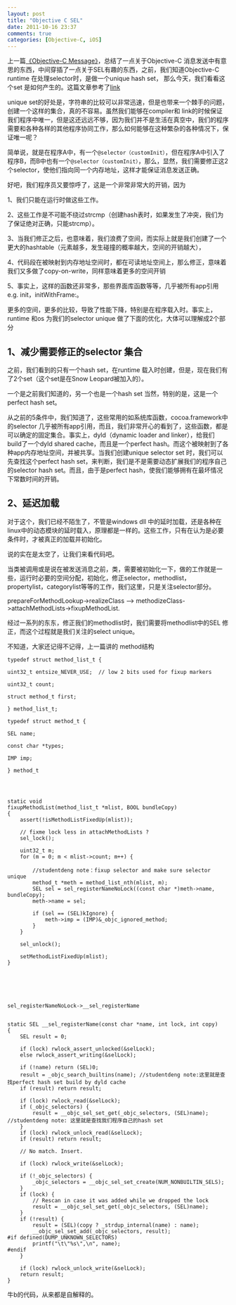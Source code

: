 ```yaml
---
layout: post
title: "Objective C SEL"
date: 2011-10-16 23:37
comments: true
categories: [Objective-C, iOS]
---
```


上一篇[《Objective-C Message》](http://studentdeng.github.io/blog/2011/10/06/objcmessage/)，总结了一点关于Objective-C 消息发送中有意思的东西，中间穿插了一点关于SEL有趣的东西，之前，我们知道Objective-C runtime 在处理selector时，是做一个unique hash set， 那么今天，我们看看这个set 是如何产生的。这篇文章参考了[link](http://www.sealiesoftware.com/blog/archive/2009/09/01/objc_explain_Selector_uniquing_in_the_dyld_shared_cache.html)

unique set的好处是，字符串的比较可以非常迅速，但是也带来一个棘手的问题，创建一个这样的集合，真的不容易。虽然我们能够在compiler和 link的时候保证我们程序中唯一，但是这还远远不够，因为我们并不是生活在真空中，我们的程序需要和各种各样的其他程序协同工作，那么如何能够在这种繁杂的各种情况下，保证唯一呢？

简单说，就是在程序A中，有一个`@selector（customInit）`，但在程序A中引入了程序B，而B中也有一个`@selector（customInit）`，那么，显然，我们需要修正这2个selector，使他们指向同一个内存地址，这样才能保证消息发送正确。

好吧，我们程序员又要惊呼了，这是一个非常非常大的开销，因为

1、我们只能在运行时做这些工作。

2、这些工作是不可能不绕过strcmp（创建hash表时，如果发生了冲突，我们为了保证绝对正确，只能strcmp）。

3、当我们修正之后，也意味着，我们浪费了空间，而实际上就是我们创建了一个更大的hashtable（元素越多，发生碰撞的概率越大，空间的开销越大），

4、代码段在被映射到内存地址空间时，都在可读地址空间上，那么修正，意味着我们又多做了copy-on-write，同样意味着更多的空间开销

5、事实上，这样的函数还非常多，那些界面库函数等等，几乎被所有app引用 e.g. init，initWithFrame:。

更多的空间，更多的比较，导致了性能下降，特别是在程序载入时。事实上，runtime 和os 为我们的selector unique 做了下面的优化，大体可以理解成2个部分

## 1、减少需要修正的selector 集合
之前，我们看到的只有一个hash set，在runtime 载入时创建，但是，现在我们有了2个set（这个set是在Snow Leopard被加入的）。

一个是之前我们知道的，另一个也是一个hash set 当然，特别的是，这是一个perfect hash set。

从之前的5条件中，我们知道了，这些常用的如系统库函数，cocoa.framework中的selector 几乎被所有app引用，而且，我们非常开心的看到了，这些函数，都是可以确定的固定集合。事实上，dyld（dynamic loader and linker），给我们build了一个dyld shared cache，而且是一个perfect hash。而这个被映射到了各种app内存地址空间，并被共享。当我们创建unique selector set 时，我们可以先查找这个perfect hash set，来判断，我们是不是需要动态扩展我们的程序自己的selector hash set。而且，由于是perfect hash，使我们能够拥有在最坏情况下常数时间的开销。

## 2、延迟加载
对于这个，我们已经不陌生了，不管是windows dll 中的延时加载，还是各种在linux中的动态模块的延时载入，原理都是一样的。这些工作，只有在认为是必要条件时，才被真正的加载并初始化。

说的实在是太空了，让我们来看代码吧。

当类被调用或是说在被发送消息之前，类，需要被初始化一下，做的工作就是一些，运行时必要的空间分配，初始化，修正selector，methodlist， propertylist，categorylist等等的工作，我们这里，只是关注selector部分。

prepareForMethodLookup->realizeClass –> methodizeClass->attachMethodLists->fixupMethodList.

经过一系列的东东，修正我们的methodlist时，我们需要将methodlist中的SEL 修正，而这个过程就是我们关注的select unique。

不知道，大家还记得不记得，上一篇讲的 method结构


	typedef struct method_list_t {

	uint32_t entsize_NEVER_USE;  // low 2 bits used for fixup markers

	uint32_t count;

	struct method_t first;

	} method_list_t;

	typedef struct method_t {

	SEL name;

	const char *types;

	IMP imp;

	} method_t

 


	static void 
	fixupMethodList(method_list_t *mlist, BOOL bundleCopy) 
	{ 
	    assert(!isMethodListFixedUp(mlist));

	    // fixme lock less in attachMethodLists ? 
	    sel_lock();

	    uint32_t m; 
	    for (m = 0; m < mlist->count; m++) {

	        //studentdeng note：fixup selector and make sure selector unique 
	        method_t *meth = method_list_nth(mlist, m); 
	        SEL sel = sel_registerNameNoLock((const char *)meth->name, bundleCopy); 
	        meth->name = sel;

	        if (sel == (SEL)kIgnore) { 
	            meth->imp = (IMP)&_objc_ignored_method; 
	        } 
	    }

	    sel_unlock();

	    setMethodListFixedUp(mlist); 
	}




 

	sel_registerNameNoLock->__sel_registerName


	static SEL __sel_registerName(const char *name, int lock, int copy) 
	{ 
	    SEL result = 0;

	    if (lock) rwlock_assert_unlocked(&selLock); 
	    else rwlock_assert_writing(&selLock);

	    if (!name) return (SEL)0; 
	    result = _objc_search_builtins(name); //studentdeng note:这里就是查找perfect hash set build by dyld cache 
	    if (result) return result; 
	    
	    if (lock) rwlock_read(&selLock); 
	    if (_objc_selectors) { 
	        result = __objc_sel_set_get(_objc_selectors, (SEL)name); //studentdeng note: 这里就是查找我们程序自己的hash set 
	    } 
	    if (lock) rwlock_unlock_read(&selLock); 
	    if (result) return result;

	    // No match. Insert.

	    if (lock) rwlock_write(&selLock);

	    if (!_objc_selectors) { 
	        _objc_selectors = __objc_sel_set_create(NUM_NONBUILTIN_SELS); 
	    } 
	    if (lock) { 
	        // Rescan in case it was added while we dropped the lock 
	        result = __objc_sel_set_get(_objc_selectors, (SEL)name); 
	    } 
	    if (!result) { 
	        result = (SEL)(copy ? _strdup_internal(name) : name); 
	        __objc_sel_set_add(_objc_selectors, result); 
	#if defined(DUMP_UNKNOWN_SELECTORS) 
	        printf("\t\"%s\",\n", name); 
	#endif 
	    }

	    if (lock) rwlock_unlock_write(&selLock); 
	    return result; 
	}




牛b的代码，从来都是自解释的。
